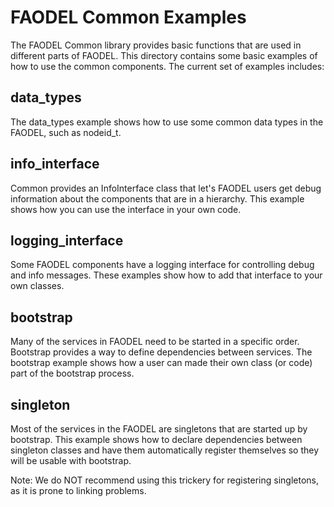 FAODEL Common Examples
======================

The FAODEL Common library provides basic functions that are used in
different parts of FAODEL. This directory contains some basic examples of
how to use the common components. The current set of examples includes:

data_types
----------
The data_types example shows how to use some common data types in the
FAODEL, such as nodeid_t.

info_interface
--------------
Common provides an InfoInterface class that let's FAODEL users get 
debug information about the components that are in a hierarchy. This example
shows how you can use the interface in your own code.

logging_interface
-----------------
Some FAODEL components have a logging interface for controlling
debug and info messages. These examples show how to add that interface
to your own classes.

bootstrap
---------
Many of the services in FAODEL need to be started in a specific order. 
Bootstrap provides a way to define dependencies between services. The
bootstrap example shows how a user can made their own class (or code)
part of the bootstrap process.

singleton
---------
Most of the services in the FAODEL are singletons that are
started up by bootstrap. This example shows how to declare
dependencies between singleton classes and have them automatically
register themselves so they will be usable with bootstrap.

Note: We do NOT recommend using this trickery for registering singletons,
      as it is prone to linking problems.

